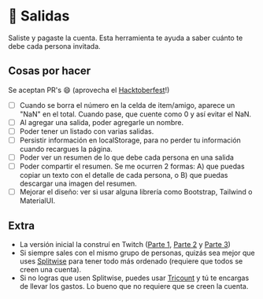 # 🍔 Salidas

Saliste y pagaste la cuenta. Esta herramienta te ayuda a saber cuánto te debe cada persona invitada.

## Cosas por hacer

Se aceptan PR's :smile: (aprovecha el [Hacktoberfest](https://hacktoberfest.com/)!)

- [ ] Cuando se borra el número en la celda de item/amigo, aparece un "NaN" en el total. Cuando pase, que cuente como 0 y así evitar el NaN.
- [ ] Al agregar una salida, poder agregarle un nombre.
- [ ] Poder tener un listado con varias salidas.
- [ ] Persistir información en localStorage, para no perder tu información cuando recargues la página.
- [ ] Poder ver un resumen de lo que debe cada persona en una salida
- [ ] Poder compartir el resumen. Se me ocurren 2 formas: A) que puedas copiar un texto con el detalle de cada persona, o B) que puedas descargar una imagen del resumen.
- [ ] Mejorar el diseño: ver si usar alguna librería como Bootstrap, Tailwind o MaterialUI.

## Extra

- La versión inicial la construí en Twitch ([Parte 1](https://www.twitch.tv/videos/1608269694), [Parte 2](https://www.twitch.tv/videos/1608549646) y [Parte 3](https://www.twitch.tv/videos/1609059889))
- Si siempre sales con el mismo grupo de personas, quizás sea mejor que uses [Splitwise](https://www.splitwise.com/) para tener todo más ordenado (requiere que todos se creen una cuenta).
- Si no logras que usen Splitwise, puedes usar [Tricount](https://www.tricount.com/es/) y tú te encargas de llevar los gastos. Lo bueno que no requiere que se creen la cuenta.
